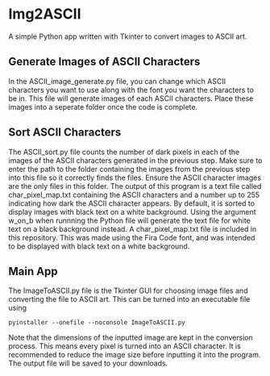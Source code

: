 # Img2ASCII
A simple Python app written with Tkinter to convert images to ASCII art.

## Generate Images of ASCII Characters
In the ASCII_image_generate.py file, you can change which ASCII characters you want to use along with the font you want the characters to be in. This file will generate images of each ASCII characters. Place these images into a seperate folder once the code is complete.

## Sort ASCII Characters
The ASCII_sort.py file counts the number of dark pixels in each of the images of the ASCII characters generated in the previous step. Make sure to enter the path to the folder containing the images from the previous step into this file so it correctly finds the files. Ensure the ASCII character images are the only files in this folder. The output of this program is a text file called char_pixel_map.txt containing the ASCII characters and a number up to 255 indicating how dark the ASCII character appears. By default, it is sorted to display images with black text on a white background. Using the argument w_on_b when runnning the Python file will generate the text file for white text on a black background instead. A char_pixel_map.txt file is included in this repository. This was made using the Fira Code font, and was intended to be displayed with black text on a white background.

## Main App
The ImageToASCII.py file is the Tkinter GUI for choosing image files and converting the file to ASCII art. This can be turned into an executable file using 
```
pyinstaller --onefile --noconsole ImageToASCII.py
```
Note that the dimensions of the inputted image are kept in the conversion process. This means every pixel is turned into an ASCII character. It is recommended to reduce the image size before inputting it into the program. The output file will be saved to your downloads.
